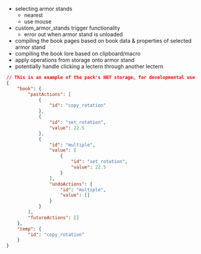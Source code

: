 - selecting armor stands
	- nearest
	- use mouse
- custom_armor_stands trigger functionality
	- error out when armor stand is unloaded
- compiling the book pages based on book data & properties of selected armor stand
- compiling the book lore based on clipboard/macro
- apply operations from storage onto armor stand
- potentially handle clicking a lectern through another lectern

```json
// This is an example of the pack's NBT storage, for developmental use.
{
	"book": {
		"pastActions": [
			{
				"id": "copy_rotation"
			},
			{
				"id": "set_rotation",
				"value": 22.5
			},
			{
				"id": "multiple",
				"value": [
					{
						"id": "set_rotation",
						"value": 22.5
					}
				],
				"undoActions": {
					"id": "multiple",
					"value": []
				}
			}
		],
		"futureActions": []
	},
	"temp": {
		"id": "copy_rotation"
	}
}
```